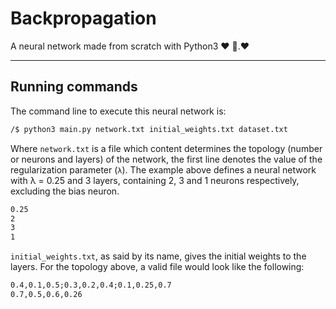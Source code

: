 # Backpropagation

A neural network made from scratch with Python3 ❤️ 🐍.❤️

* * *

## Running commands

The command line to execute this neural network is:

```sh
/$ python3 main.py network.txt initial_weights.txt dataset.txt
```

Where `network.txt` is a file which content determines the topology (number
or neurons and layers) of the network, the first line denotes the value
of the regularization parameter (`λ`). The example above defines a
neural network with λ = 0.25 and 3 layers, containing 2, 3 and 1 neurons
respectively, excluding the bias neuron.

```txt
0.25
2
3
1
```

`initial_weights.txt`, as said by its name, gives the initial weights to
the layers. For the topology above, a valid file would look like the following:

```txt
0.4,0.1,0.5;0.3,0.2,0.4;0.1,0.25,0.7
0.7,0.5,0.6,0.26
```
